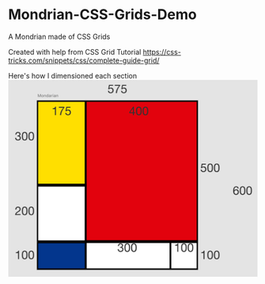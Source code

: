 # Mondrian-CSS-Grids-Demo
A Mondrian made of CSS Grids


Created with help from CSS Grid Tutorial
https://css-tricks.com/snippets/css/complete-guide-grid/

Here's how I dimensioned each section
![Visual Measurement Graph](Visual-Measurements.png)
